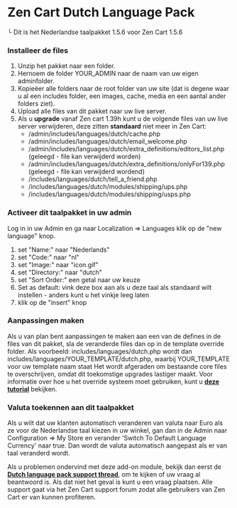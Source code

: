 Zen Cart Dutch Language Pack
============================
└
Dit is het Nederlandse taalpakket 1.5.6 voor Zen Cart 1.5.6

<h3>Installeer de files</h3>
<ol>
<li>Unzip het pakket naar een folder.</li>
<li>Hernoem de folder YOUR_ADMIN naar de naam van uw eigen adminfolder.</li>
<li>Kopie&euml;er alle folders naar de root folder van uw site (dat is degene waar u al een includes folder, een images, cache, media en een aantal ander folders ziet).</li>
<li>Upload alle files van dit pakket naar uw live server.</li>
<li>Als u <b>upgrade</b> vanaf Zen cart 1.39h kunt u de volgende files van uw live server verwijderen, deze zitten <strong>standaard</strong> niet meer in Zen Cart:
<ul>
<li>/admin/includes/languages/dutch/cache.php</li>
<li>/admin/includes/languages/dutch/email_welcome.php</li>
<li>/admin/includes/languages/dutch/extra_definitions/editors_list.php (geleegd - file kan verwijderd worden)</li>
<li>/admin/includes/languages/dutch/extra_definitions/onlyFor139.php (geleegd - file kan verwijderd wordend)</li>
<li>/includes/languages/dutch/tell_a_friend.php</li>
<li>/includes/languages/dutch/modules/shipping/ups.php</li>
<li>/includes/languages/dutch/modules/shipping/usps.php</li>
</ul>
</li>
</ol>
<h3>Activeer dit taalpakket in uw admin</h3>
<p>Log in in uw Admin en ga naar  Localization => Languages klik op de "new language" knop.</p>
<ol>
<li>set "Name:" naar "Nederlands"</li>
<li>set "Code:" naar "nl"</li>
<li>set "Image:" naar "icon.gif"</li>
<li>set "Directory:" naar "dutch"</li>
<li>set "Sort Order:" een getal naar uw keuze</li>
<li>Set as default: vink deze box aan als u deze taal als standaard wilt instellen - anders kunt u het vinkje leeg laten</li>
<li>klik op de "insert" knop</li>
</ol>
<h3>Aanpassingen maken</h3>
<p>Als u van plan bent aanpassingen te maken aan een van de defines in de files van dit pakket, sla de veranderde files dan op in de template override folder. Als voorbeeld: includes/languages/dutch.php wordt dan includes/languages/YOUR_TEMPLATE/dutch.php, waarbij YOUR_TEMPLATE voor uw template naam staat Het wordt afgeraden om bestaande core files te overschrijven, omdat dit toekomstige upgrades lastiger maakt. Voor informatie over hoe u het override systeem moet gebruiken, kunt u <a href="http://www.zen-cart.com/wiki/index.php/The_override_system_simplified" target="_blank"><b>deze tutorial</b></a> bekijken.</p>
<h3>Valuta toekennen aan dit taalpakket</h3>
<p>Als u wilt dat uw klanten automatisch veranderen van valuta naar Euro als ze voor de Nederlandse taal kiezen in uw winkel, gan dan in de Admin naar Configuration => My Store en verander 'Switch To Default Language Currency' naar true. Dan wordt de valuta automatisch aangepast als er van taal veranderd wordt.</p>
<p>Als u problemen ondervind met deze add-on module, bekijk dan eerst de <a href="http://www.zen-cart.com/showthread.php?215272-Dutch-language-pack-support-thread&p=1264776" target="_blank"><b>Dutch language pack support thread</b></a>, om te kijken of uw vraag al beantwoord is. Als dat niet het geval is kunt u een vraag plaatsen. Alle support gaat via het Zen Cart support forum zodat alle gebruikers van Zen Cart er van kunnen profiteren.</p>
